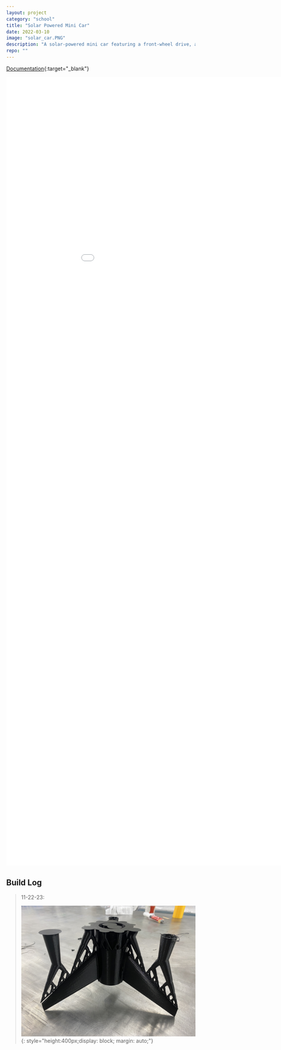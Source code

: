 ```yaml
---
layout: project
category: "school"
title: "Solar Powered Mini Car"
date: 2022-03-10
image: "solar_car.PNG"
description: "A solar-powered mini car featuring a front-wheel drive, a bevel gear drivetrain, and topology optimizations."
repo: ""
---
```


[Documentation](/assets/media/solar-car_media/Ge_FinalReport.pdf){:target="_blank"}

<embed src="/assets/media/solar-car_media/Ge_FinalReport.pdf " width="1000px" height="2100px"/>


## Build Log
> 11-22-23: 
>
> ![Alt text](/assets/media/rocket_media/fin-can.JPG){: 
style="height:400px;display: block; margin: auto;"}
